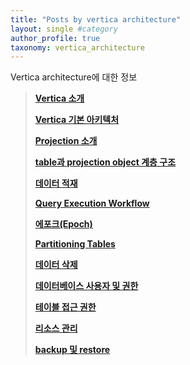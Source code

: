 ```yaml
---
title: "Posts by vertica architecture"
layout: single #category
author_profile: true
taxonomy: vertica_architecture
---
```

Vertica architecture에 대한 정보


> **[Vertica 소개](/vertica_architecture/Vertica_architecture_1000/)**  
> 
> **[Vertica 기본 아키텍처](/vertica_architecture/Vertica_architecture_1010/)**  
> 
> **[Projection 소개](/vertica_architecture/Vertica_architecture_1020/)**  
> 
> **[table과 projection object 계층 구조](/vertica_architecture/Vertica_architecture_1030/)**  
> 
> **[데이터 적재](/vertica_architecture/Vertica_architecture_1040/)**  
> 
> **[Query Execution Workflow](/vertica_architecture/Vertica_architecture_1050/)**  
> 
> **[에포크(Epoch)](/vertica_architecture/Vertica_architecture_1060/)**  
> 
> **[Partitioning Tables](/vertica_architecture/Vertica_architecture_1070/)**  
> 
> **[데이터 삭제](/vertica_architecture/Vertica_architecture_1080/)**  
> 
> **[데이터베이스 사용자 및 권한](/vertica_architecture/Vertica_architecture_1090/)**  
> 
> **[테이블 접근 권한](/vertica_architecture/Vertica_architecture_1100/)**  
> 
> **[리소스 관리](/vertica_architecture/Vertica_architecture_1110/)**  
> 
> **[backup 및 restore](/vertica_architecture/Vertica_architecture_1120/)**  
> 







